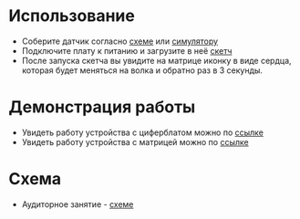 # Использование

- Соберите датчик согласно [схеме](shiftregisters_matrix.pdf) или [симулятору](https://www.tinkercad.com/things/51zZE3pT7xg/editel?returnTo=%2Fdashboard)
- Подключите плату к питанию и загрузите в неё [скетч](shiftregisters_matrix.ino)
- После запуска скетча вы увидите на матрице иконку в виде сердца, которая будет меняться на волка и обратно раз в 3 секунды.

# Демонстрация работы

- Увидеть работу устройства с циферблатом можно по [ссылке](https://drive.google.com/file/d/1l0ke3oEgSJshuSIaiZR-5_vBYH-vz-Oy/view?usp=sharing)
- Увидеть работу устройства с матрицей можно по [ссылке](https://drive.google.com/file/d/1l02-8tL6PcBJrOh6tqt1yPrROL46Uszr/view?usp=sharing)

# Схема

- Аудиторное занятие - [схеме](work.png)
